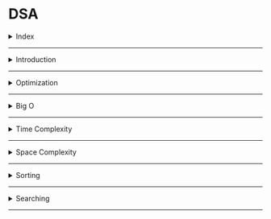 # DSA

<details>
<summary>Index</summary>

## Index
* Introduction
* Optimization
* Big O
* Time Complexity
* Space Complexity
* Sorting
* Searching
</details>

---

<details>
<summary>Introduction</summary>

## Introduction
* __DSA__ stands for __Data Structures & Algorithms__.
* DSA decides which approach is better.
* Data Structures allow us to store and organize data efficiently, We can easily access and perform operations on the data.
* Algorithm is the process to achieve a desired result.

![DSA](./Assets/00-dsa-basics/01-dsa.png)

### Why DSA ?
* DSA makes you a better Software Engineer.
* with DSA, we can run the application with Less Memory and Less Time.

### Data Structures
1. String & Array
2. Linked List
3. Stack & Queue
4. Trees
5. Heaps
6. Graphs

### Algorithms
1. Sorting
    * Bubble
    * Selection
    * Insertion
    * Quick
    * Merge
    * Random Quick
    * Counting
    * Radix
2. Searching
    * Linear
    * Binary
    * DFS: Depth-First Search - on Graph data structure
    * BFS: Breadth-First Search - on Graph data structure

</details>

---

<details>
<summary>Optimization</summary>

## Optimization

Steps : 
1. First Write Code in production
2. Think About Algorithm

### Example
Find the sum of the first n natural numbers.

```js
    const n = 100000000000
    let sum = 0;
    for (let i=1; i<=n; i++) {
        // O(n)
        sum += i;
    }
    console.log(sum)
```

```js
    const n = 100000000000
    let sum = n * (n+1)/2  // O(1)
    console.log(sum)
```

</details>

---

<details>
<summary>Big O</summary>

## Big O
Analyze the cost of an algorithm.
We can calculate the time complexity and space complexity by using __Big O__ notation.
* Space & Time complexity

`Time to run code = number of instructions * time to execute each instruction`

The number of instructions depends on the code you used, and the time taken to execute each code depends on your machine and compiler.
</details>

---

<details>
<summary>Time Complexity</summary>

##  Time Complexity
Time Complexity is not a actual time taken by the algorithm. 
Its depending on Operating system like window, mac os...etc.

Time Complexity -> Less Time -> Decrease the Number of Operations

1. Constant Time 
2. Linear Time
3. Quadratic Time
4. Binary 
5. Sorting 
6. Recursion

### Constant Time (O(1))
Constant time complexity means that irrespective of the size of the input, the algorithm's runtime remains constant.

```js 
// 01 Arithmetic Operations -> +, -, *, /, %
const sum = 2 + 3; // O(1)

// 02 Comparison Operations ->  ==, !=, <, >, <=,  >=
const isEven = 10 % 2 === 0; // O(1)

// 03 Boolean Operations -> !, &&, ||
const isTrue = true && false; // O(1)

// 04 Accessing Properties of Objects
const person = { name: "Alice" }; 
const name = person.name; // O(1)

// 05 Accessing elements by index

// Array
const colors = ["red", "green", "blue"];
const firstColor = colors[0]; // O(1)

// String 
const message = "Hello"; 
const firstChar = message[0]; // O(1)


// 06 calculate Length

// Array
const numbers = [1, 2, 3]; 
const arrayLength = numbers.length; // O(1)

// String
     const greeting = "Welcome"; 
     const stringLength = greeting.length; // O(1)

```

### Linear Time (O(n))
Linear time complexity means that as the size of the input increases, the runtime of the algorithm grows linearly.

```js
// Array Traverse
   const arr = [1, 2, 3, 4, 5];
   for (let i = 0; i < arr.length; i++) {
        // O(n)
       console.log(arr[i]); 
   }
```



### Quadratic Time (O(n^2))
Quadratic time complexity means that as the size of the input increases, the runtime of the algorithm grows quadratically.

   ```js
    // Nested Loops
   const printPairs = arr => {
       for (let i = 0; i < arr.length; i++) {
           for (let j = 0; j < arr.length; j++) {
               console.log(arr[i], arr[j]);
           }
       }
   };
   ```

### Binary Search
Binary search has a time complexity of O(log n). This means that as the size of the input increases, the runtime of the algorithm grows logarithmically.


```js
// Binary Search
const binarySearch = (arr, target) => {
    let low = 0;
    let high = arr.length - 1;
    while (low <= high) {
        // O(log n)
        const mid = Math.floor((low + high) / 2);
        if (arr[mid] === target) {
            return mid;
        } else if (arr[mid] < target) {
            low = mid + 1;
        } else {
            high = mid - 1;
        }
    }
    return -1; // Element not found
};

const sortedArray = [1, 3, 5, 7, 9];
const targetElement = 5;
console.log("Index of", targetElement, ":", binarySearch(sortedArray, targetElement));
```

## O(n log n) (Sorting)
Sorting algorithms with O(n log n) time complexity are significantly faster than quadratic time sorting algorithms, especially for large datasets.

```js
// MergeSort
const mergeSort = arr => {
    if (arr.length <= 1) {
        return arr;
    }

    const middle = Math.floor(arr.length / 2);
    const left = arr.slice(0, middle);
    const right = arr.slice(middle);

    const merge = (left, right) => {
        let result = [];
        let leftIndex = 0;
        let rightIndex = 0;

        while (leftIndex < left.length && rightIndex < right.length) {
            if (left[leftIndex] < right[rightIndex]) {
                result.push(left[leftIndex]);
                leftIndex++;
            } else {
                result.push(right[rightIndex]);
                rightIndex++;
            }
        }

        return result.concat(left.slice(leftIndex)).concat(right.slice(rightIndex));
    };

    return merge(mergeSort(left), mergeSort(right));
};

const unsortedArray = [6, 2, 7, 1, 4, 9, 3, 8, 5];
console.log("Sorted Array:", mergeSort(unsortedArray));
```

### Recursion
Recursion with a time complexity of O(2^n) results in exponential growth in execution time with the input size.
```js
// Fibonacci
const fibonacci = n => {
    if (n <= 1) {
        return n;
    }
    return fibonacci(n - 1) + fibonacci(n - 2);
};

console.log("Fibonacci of 6:", fibonacci(6));
```

</details>

---

<details>
<summary>Space Complexity</summary>

## Space 
How much memory take to execute the code is called __Space__ Complexity.

Space COmplexity  : Less Memory

</details>

---

<details>
<summary>Sorting</summary>

## Sorting
* Bubble
* Selection
* Insertion
* Merge
* Quick
* Random Quick
* Counting
* Radix

### Bubble Sort
* Data Structure : Array
* Algorithm : Bubble Sort

Bubble sort compares adjacent elements in a list, swapping them if they're in the wrong order, repeating until everything is sorted.

<video src="./Assets/02-sorting/01-bubble-sort.mp4" controls></video>

```js 
unordered array

for loop to run length of array:
    for loop to run length of array:
       // O(n^2)
        if current element > next element:
            Swap their positions

print the output
```

### Selection Sort
* Data Structure: Array
* Algorithm: Selection Sort

 It repeatedly selects the smallest element from the unsorted part and swaps it with the element at the beginning of the unsorted part. This process continues until the entire list is sorted. The algorithm has a time complexity of O(n^2).

<video src="./Assets/02-sorting/02-selection-sort.mp4" controls></video>

```js
Unordered array

for loop to run length of array:
    take small_number_index from parent for loop
    for loop to run length of array:
        // O(n^2)
        if parent loop number is greater than child loop number:
            update small_number_index to child loop number index
    Swap their positions

print the output
```

### Insertion Sort
* Data Structure: Array
* Algorithm: Insertion Sort

Insertion sort iteratively inserts each element from an unsorted list into its correct position within a sorted portion of the list. 

<video src="./Assets/02-sorting/03-insertion-sort.mp4" controls></video>

```js
Unordered array

for loop to run length of array:
    save the current element as small_number
    for loop to run backwards length of the array:
        // O(n^2)
        if small_number < current element in the sorted portion:
            move the current element one position to the left
        else:
        break the loop

print the output
```

### Quick Sort
* Data Structure: Array
* Algorithm: Quick Sort
Quick Sort selects a pivot, divides the array into smaller and larger elements, recursively sorts these partitions, and combines them with the pivot to obtain a sorted array.

<video src="./Assets/02-sorting/04-quick-sort.mp4" controls></video>

```js
Unordered array

recursive function with arr as parameter:
  if arr length <= 1:
        return arr

  Choose a pivot element from the array (typically the first element)

  leftArray
  rigghtArray
  eaquaArray

  for loop to run length of array:
    - values less than the pivot are placed to the leftArray
    - values greater than the pivot are placed to the rightArray
    - values equal to the pivot are placed to the equalArray

  Recursively apply Quick Sort to the left and right subarrays

  Combine the sorted subarrays to form the final sorted array

call the quickSort with arr as parameter
print the output
```
</details>

---

<details>
<summary>Searching</summary>

## Searching
* Linear 
* Binary

### Linear
* Data Structure: Array
* Algorithm: Linear Search

Linear search checks each element in a list one by one for the target value, returning its index if found or "Not Found" otherwise. 

```js 
Unordered array
target value

for loop to run length of array:
    if found the target value:
        print the output
        break the loop
```

### Binary
* Data Structure: Array
* Algorithm: Binary Search

Binary search quickly finds a target value in a sorted array by repeatedly dividing the search range in half and checking the middle element, reducing the search area each time. This method is much faster than linear search.


```js
ordered array
target value


leftIndex
rightIndex
midIndex

while to run upto midValue equals to target:
    if target equal to midValue:
        print the output
        break the loop
    
    if target is lower than midValue:
        update rightIndex to midIndex
    else target is greater than midValue: 
        update leftIndex to midIndex   

    update midIndex
```
</details>

---